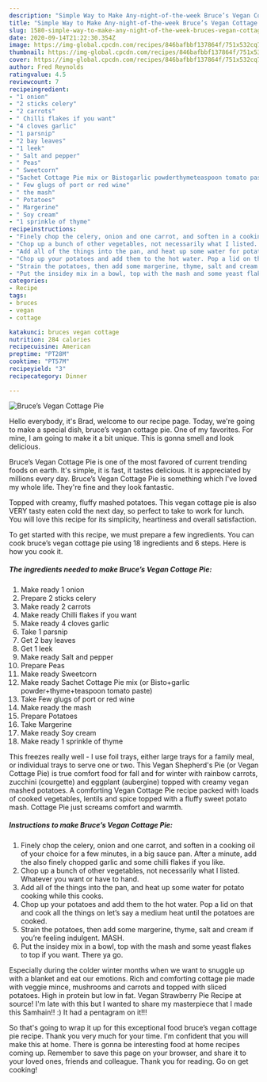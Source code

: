 ```yaml
---
description: "Simple Way to Make Any-night-of-the-week Bruce’s Vegan Cottage Pie"
title: "Simple Way to Make Any-night-of-the-week Bruce’s Vegan Cottage Pie"
slug: 1580-simple-way-to-make-any-night-of-the-week-bruces-vegan-cottage-pie
date: 2020-09-14T21:22:30.354Z
image: https://img-global.cpcdn.com/recipes/846bafbbf137864f/751x532cq70/bruces-vegan-cottage-pie-recipe-main-photo.jpg
thumbnail: https://img-global.cpcdn.com/recipes/846bafbbf137864f/751x532cq70/bruces-vegan-cottage-pie-recipe-main-photo.jpg
cover: https://img-global.cpcdn.com/recipes/846bafbbf137864f/751x532cq70/bruces-vegan-cottage-pie-recipe-main-photo.jpg
author: Fred Reynolds
ratingvalue: 4.5
reviewcount: 7
recipeingredient:
- "1 onion"
- "2 sticks celery"
- "2 carrots"
- " Chilli flakes if you want"
- "4 cloves garlic"
- "1 parsnip"
- "2 bay leaves"
- "1 leek"
- " Salt and pepper"
- " Peas"
- " Sweetcorn"
- "Sachet Cottage Pie mix or Bistogarlic powderthymeteaspoon tomato paste"
- " Few glugs of port or red wine"
- " the mash"
- " Potatoes"
- " Margerine"
- " Soy cream"
- "1 sprinkle of thyme"
recipeinstructions:
- "Finely chop the celery, onion and one carrot, and soften in a cooking oil of your choice for a few minutes, in a big sauce pan. After a minute, add the also finely chopped garlic and some chilli flakes if you like."
- "Chop up a bunch of other vegetables, not necessarily what I listed. Whatever you want or have to hand."
- "Add all of the things into the pan, and heat up some water for potato cooking while this cooks."
- "Chop up your potatoes and add them to the hot water. Pop a lid on that and cook all the things on let’s say a medium heat until the potatoes are cooked."
- "Strain the potatoes, then add some margerine, thyme, salt and cream if you’re feeling indulgent. MASH."
- "Put the insidey mix in a bowl, top with the mash and some yeast flakes to top if you want. There ya go."
categories:
- Recipe
tags:
- bruces
- vegan
- cottage

katakunci: bruces vegan cottage 
nutrition: 284 calories
recipecuisine: American
preptime: "PT28M"
cooktime: "PT57M"
recipeyield: "3"
recipecategory: Dinner

---
```



![Bruce’s Vegan Cottage Pie](https://img-global.cpcdn.com/recipes/846bafbbf137864f/751x532cq70/bruces-vegan-cottage-pie-recipe-main-photo.jpg)

Hello everybody, it's Brad, welcome to our recipe page. Today, we're going to make a special dish, bruce’s vegan cottage pie. One of my favorites. For mine, I am going to make it a bit unique. This is gonna smell and look delicious.

Bruce’s Vegan Cottage Pie is one of the most favored of current trending foods on earth. It's simple, it is fast, it tastes delicious. It is appreciated by millions every day. Bruce’s Vegan Cottage Pie is something which I've loved my whole life. They're fine and they look fantastic.

Topped with creamy, fluffy mashed potatoes. This vegan cottage pie is also VERY tasty eaten cold the next day, so perfect to take to work for lunch. You will love this recipe for its simplicity, heartiness and overall satisfaction.


To get started with this recipe, we must prepare a few ingredients. You can cook bruce’s vegan cottage pie using 18 ingredients and 6 steps. Here is how you cook it.

<!--inarticleads1-->

##### The ingredients needed to make Bruce’s Vegan Cottage Pie:

1. Make ready 1 onion
1. Prepare 2 sticks celery
1. Make ready 2 carrots
1. Make ready  Chilli flakes if you want
1. Make ready 4 cloves garlic
1. Take 1 parsnip
1. Get 2 bay leaves
1. Get 1 leek
1. Make ready  Salt and pepper
1. Prepare  Peas
1. Make ready  Sweetcorn
1. Make ready Sachet Cottage Pie mix (or Bisto+garlic powder+thyme+teaspoon tomato paste)
1. Take  Few glugs of port or red wine
1. Make ready  the mash
1. Prepare  Potatoes
1. Take  Margerine
1. Make ready  Soy cream
1. Make ready 1 sprinkle of thyme


This freezes really well - I use foil trays, either large trays for a family meal, or individual trays to serve one or two. This Vegan Shepherd&#39;s Pie (or Vegan Cottage Pie) is true comfort food for fall and for winter with rainbow carrots, zucchini (courgette) and eggplant (aubergine) topped with creamy vegan mashed potatoes. A comforting Vegan Cottage Pie recipe packed with loads of cooked vegetables, lentils and spice topped with a fluffy sweet potato mash. Cottage Pie just screams comfort and warmth. 

<!--inarticleads2-->

##### Instructions to make Bruce’s Vegan Cottage Pie:

1. Finely chop the celery, onion and one carrot, and soften in a cooking oil of your choice for a few minutes, in a big sauce pan. After a minute, add the also finely chopped garlic and some chilli flakes if you like.
1. Chop up a bunch of other vegetables, not necessarily what I listed. Whatever you want or have to hand.
1. Add all of the things into the pan, and heat up some water for potato cooking while this cooks.
1. Chop up your potatoes and add them to the hot water. Pop a lid on that and cook all the things on let’s say a medium heat until the potatoes are cooked.
1. Strain the potatoes, then add some margerine, thyme, salt and cream if you’re feeling indulgent. MASH.
1. Put the insidey mix in a bowl, top with the mash and some yeast flakes to top if you want. There ya go.


Especially during the colder winter months when we want to snuggle up with a blanket and eat our emotions. Rich and comforting cottage pie made with veggie mince, mushrooms and carrots and topped with sliced potatoes. High in protein but low in fat. Vegan Strawberry Pie Recipe at source! I&#39;m late with this but I wanted to share my masterpiece that I made this Samhain!! :) It had a pentagram on it!!! 

So that's going to wrap it up for this exceptional food bruce’s vegan cottage pie recipe. Thank you very much for your time. I'm confident that you will make this at home. There is gonna be interesting food at home recipes coming up. Remember to save this page on your browser, and share it to your loved ones, friends and colleague. Thank you for reading. Go on get cooking!
